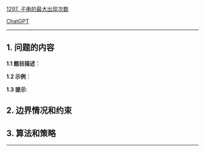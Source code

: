 [1297. 子串的最大出现次数](https://leetcode.cn/problems/maximum-number-of-occurrences-of-a-substring)

[ChatGPT](chat.openai.com)

---

## 1. 问题的内容
**1.1 题目描述**：

**1.2 示例**：

**1.3 提示**:

## 2. 边界情况和约束


## 3. 算法和策略

---

